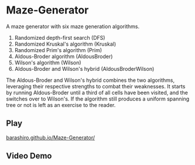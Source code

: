 # Maze-Generator
A maze generator with six maze generation algorithms.
1. Randomized depth-first search (DFS)
2. Randomized Kruskal's algorithm (Kruskal)
3. Randomized Prim's algorithm (Prim)
4. Aldous-Broder algorithm (AldousBroder)
5. Wilson's algorithm (Wilson)
6. Aldous-Broder and Wilson's hybrid (AldousBroderWilson)

The Aldous-Broder and Wilson's hybrid combines the two algorithms, 
leveraging their respective strengths to combat their weaknesses. 
It starts by running Aldous-Broder until a third of all cells have been visited, 
and the switches over to Wilson's. 
If the algorithm still produces a uniform spanning tree or not is left as an exercise to the reader.

## Play
[barashiro.github.io/Maze-Generator/](https://barashiro.github.io/Maze-Generator/)

## Video Demo